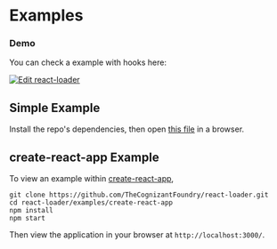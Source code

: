 # Examples

### Demo

You can check a example with hooks here:

[![Edit react-loader](https://codesandbox.io/static/img/play-codesandbox.svg)](https://codesandbox.io/s/optimistic-hooks-4ihxj?fontsize=14)

## Simple Example

Install the repo's dependencies, then open [this file](simple/index.html) in a browser.

## create-react-app Example

To view an example within [create-react-app](https://github.com/facebookincubator/create-react-app/),

```
git clone https://github.com/TheCognizantFoundry/react-loader.git
cd react-loader/examples/create-react-app
npm install
npm start
```

Then view the application in your browser at `http://localhost:3000/`.
